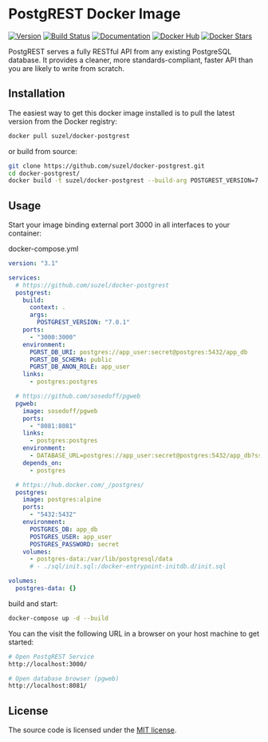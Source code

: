 # PostgREST Docker Image

[![Version](https://img.shields.io/badge/Version-7.0.1-blue.svg?style=flat-square)](https://github.com/begriffs/postgrest/tree/master "Version : 7.0.1")
[![Build Status](https://img.shields.io/travis/suzel/docker-postgrest/master?style=flat-square)](https://travis-ci.org/suzel/docker-postgrest "Travis CI")
[![Documentation](https://img.shields.io/badge/docs-latest-brightgreen.svg?style=flat-square)](http://postgrest.com "Documentation")
[![Docker Hub](https://img.shields.io/badge/Docker%20Hub-%E2%86%92-blue.svg?style=flat-square)](https://hub.docker.com/r/suzel/docker-postgrest/ "Go to Docker Hub")
[![Docker Stars](https://img.shields.io/docker/pulls/suzel/docker-postgrest.svg?style=flat-square)](https://hub.docker.com/r/suzel/docker-postgrest/ "Docker Pulls")

PostgREST serves a fully RESTful API from any existing PostgreSQL database.
It provides a cleaner, more standards-compliant, faster API than you are likely to write from scratch.

## Installation

The easiest way to get this docker image installed is to pull the latest version from the Docker registry:

```sh
docker pull suzel/docker-postgrest
```

or build from source:

```sh
git clone https://github.com/suzel/docker-postgrest.git
cd docker-postgrest/
docker build -t suzel/docker-postgrest --build-arg POSTGREST_VERSION=7.0.1 .
```

## Usage

Start your image binding external port 3000 in all interfaces to your container:

docker-compose.yml

```yml
version: "3.1"

services:
  # https://github.com/suzel/docker-postgrest
  postgrest:
    build:
      context: .
      args:
        POSTGREST_VERSION: "7.0.1"
    ports:
      - "3000:3000"
    environment:
      PGRST_DB_URI: postgres://app_user:secret@postgres:5432/app_db
      PGRST_DB_SCHEMA: public
      PGRST_DB_ANON_ROLE: app_user
    links:
      - postgres:postgres

  # https://github.com/sosedoff/pgweb
  pgweb:
    image: sosedoff/pgweb
    ports:
      - "8081:8081"
    links:
      - postgres:postgres
    environment:
      - DATABASE_URL=postgres://app_user:secret@postgres:5432/app_db?sslmode=disable
    depends_on:
      - postgres

  # https://hub.docker.com/_/postgres/
  postgres:
    image: postgres:alpine
    ports:
      - "5432:5432"
    environment:
      POSTGRES_DB: app_db
      POSTGRES_USER: app_user
      POSTGRES_PASSWORD: secret
    volumes:
      - postgres-data:/var/lib/postgresql/data
      # - ./sql/init.sql:/docker-entrypoint-initdb.d/init.sql

volumes:
  postgres-data: {}
```

build and start:

```sh
docker-compose up -d --build
```

You can the visit the following URL in a browser on your host machine to get started:

```sh
# Open PostgREST Service
http://localhost:3000/

# Open database browser (pgweb)
http://localhost:8081/
```

## License

The source code is licensed under the [MIT license](LICENSE).
